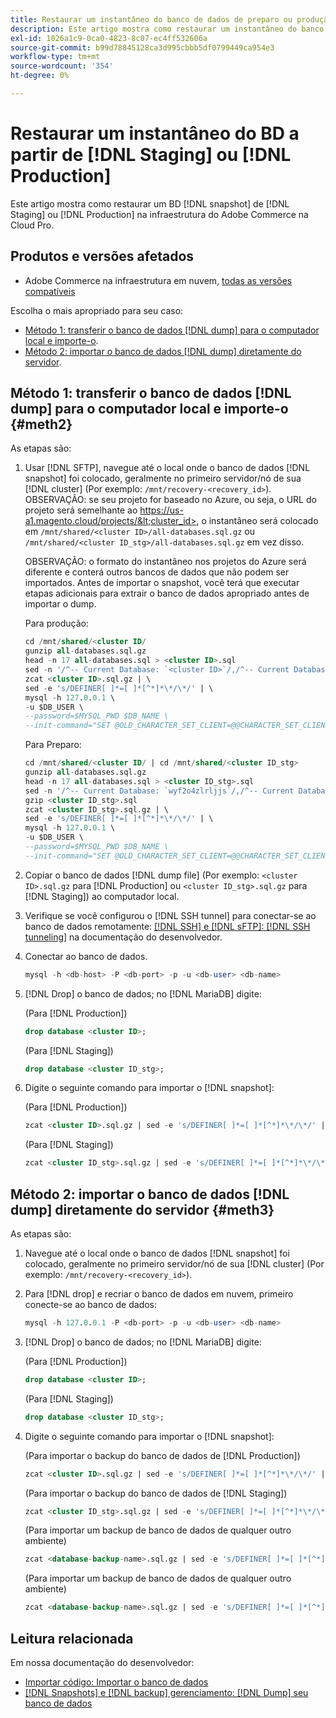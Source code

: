 ```yaml
---
title: Restaurar um instantâneo do banco de dados de preparo ou produção
description: Este artigo mostra como restaurar um instantâneo do banco de dados de Preparo ou Produção na Adobe Commerce na infraestrutura em nuvem.
exl-id: 1026a1c9-0ca0-4823-8c07-ec4ff532606a
source-git-commit: b99d78845128ca3d995cbbb5df0799449ca954e3
workflow-type: tm+mt
source-wordcount: '354'
ht-degree: 0%

---
```


# Restaurar um instantâneo do BD a partir de [!DNL Staging] ou [!DNL Production]

Este artigo mostra como restaurar um BD [!DNL snapshot] de [!DNL Staging] ou [!DNL Production] na infraestrutura do Adobe Commerce na Cloud Pro.

## Produtos e versões afetados

* Adobe Commerce na infraestrutura em nuvem, [todas as versões compatíveis](https://magento.com/sites/default/files/magento-software-lifecycle-policy.pdf)

Escolha o mais apropriado para seu caso:

* [Método 1: transferir o banco de dados [!DNL dump] para o computador local e importe-o](#meth2).
* [Método 2: importar o banco de dados [!DNL dump] diretamente do servidor](#meth3).

## Método 1: transferir o banco de dados [!DNL dump] para o computador local e importe-o {#meth2}

As etapas são:

1. Usar [!DNL SFTP], navegue até o local onde o banco de dados [!DNL snapshot] foi colocado, geralmente no primeiro servidor/nó de sua [!DNL cluster] (Por exemplo: `/mnt/recovery-<recovery_id>`). OBSERVAÇÃO: se seu projeto for baseado no Azure, ou seja, o URL do projeto será semelhante ao https://us-a1.magento.cloud/projects/&lt;cluster_id>, o instantâneo será colocado em `/mnt/shared/<cluster ID>/all-databases.sql.gz` ou `/mnt/shared/<cluster ID_stg>/all-databases.sql.gz` em vez disso.

   OBSERVAÇÃO: o formato do instantâneo nos projetos do Azure será diferente e conterá outros bancos de dados que não podem ser importados. Antes de importar o snapshot, você terá que executar etapas adicionais para extrair o banco de dados apropriado antes de importar o dump.

   Para produção:

   ```sql
   cd /mnt/shared/<cluster ID/
   gunzip all-databases.sql.gz 
   head -n 17 all-databases.sql > <cluster ID>.sql 
   sed -n '/^-- Current Database: `<cluster ID>`/,/^-- Current Database: `/p' all-databases.sql >> <cluster ID>.sql gzip <cluster ID>.sql
   zcat <cluster ID>.sql.gz | \
   sed -e 's/DEFINER[ ]*=[ ]*[^*]*\*/\*/' | \
   mysql -h 127.0.0.1 \
   -u $DB_USER \
   --password=$MYSQL_PWD $DB_NAME \
   --init-command="SET @OLD_CHARACTER_SET_CLIENT=@@CHARACTER_SET_CLIENT ;SET @OLD_CHARACTER_SET_RESULTS=@@CHARACTER_SET_RESULTS ;SET @OLD_COLLATION_CONNECTION=@@COLLATION_CONNECTION ;SET NAMES utf8 ;SET @OLD_TIME_ZONE=@@TIME_ZONE ;SET TIME_ZONE='+00:00' ;SET @OLD_UNIQUE_CHECKS=@@UNIQUE_CHECKS, UNIQUE_CHECKS=0 ;SET @OLD_FOREIGN_KEY_CHECKS=@@FOREIGN_KEY_CHECKS, FOREIGN_KEY_CHECKS=0 ;SET @OLD_SQL_MODE=@@SQL_MODE, SQL_MODE='NO_AUTO_VALUE_ON_ZERO' ;SET @OLD_SQL_NOTES=@@SQL_NOTES, SQL_NOTES=0;"
   ```

   Para Preparo:

   ```sql
   cd /mnt/shared/<cluster ID/ | cd /mnt/shared/<cluster ID_stg>
   gunzip all-databases.sql.gz 
   head -n 17 all-databases.sql > <cluster ID_stg>.sql
   sed -n '/^-- Current Database: `wyf2o4zlrljjs`/,/^-- Current Database: `/p' all-databases.sql >> <cluster ID_stg>.sql 
   gzip <cluster ID_stg>.sql  
   zcat <cluster ID_stg>.sql.gz | \
   sed -e 's/DEFINER[ ]*=[ ]*[^*]*\*/\*/' | \
   mysql -h 127.0.0.1 \
   -u $DB_USER \
   --password=$MYSQL_PWD $DB_NAME \
   --init-command="SET @OLD_CHARACTER_SET_CLIENT=@@CHARACTER_SET_CLIENT ;SET @OLD_CHARACTER_SET_RESULTS=@@CHARACTER_SET_RESULTS ;SET @OLD_COLLATION_CONNECTION=@@COLLATION_CONNECTION ;SET NAMES utf8 ;SET @OLD_TIME_ZONE=@@TIME_ZONE ;SET TIME_ZONE='+00:00' ;SET @OLD_UNIQUE_CHECKS=@@UNIQUE_CHECKS, UNIQUE_CHECKS=0 ;SET @OLD_FOREIGN_KEY_CHECKS=@@FOREIGN_KEY_CHECKS, FOREIGN_KEY_CHECKS=0 ;SET @OLD_SQL_MODE=@@SQL_MODE, SQL_MODE='NO_AUTO_VALUE_ON_ZERO' ;SET @OLD_SQL_NOTES=@@SQL_NOTES, SQL_NOTES=0;"
   ```

1. Copiar o banco de dados [!DNL dump file] (Por exemplo: `<cluster ID>.sql.gz` para [!DNL Production] ou `<cluster ID_stg>.sql.gz` para [!DNL Staging]) ao computador local.
1. Verifique se você configurou o [!DNL SSH tunnel] para conectar-se ao banco de dados remotamente: [[!DNL SSH] e [!DNL sFTP]: [!DNL SSH tunneling]](https://devdocs.magento.com/cloud/env/environments-ssh.html#env-start-tunn) na documentação do desenvolvedor.
1. Conectar ao banco de dados.

   ```sql
   mysql -h <db-host> -P <db-port> -p -u <db-user> <db-name>
   ```

1. [!DNL Drop] o banco de dados; no [!DNL MariaDB] digite:

   (Para [!DNL Production])

   ```sql
   drop database <cluster ID>;
   ```

   (Para [!DNL Staging])

   ```sql
   drop database <cluster ID_stg>;
   ```

1. Digite o seguinte comando para importar o [!DNL snapshot]:

   (Para [!DNL Production])

   ```sql
   zcat <cluster ID>.sql.gz | sed -e 's/DEFINER[ ]*=[ ]*[^*]*\*/\*/' | mysql -h 127.0.0.1 -P <db-port> -p -u   <db-user> <db-name>
   ```

   (Para [!DNL Staging])

   ```sql
   zcat <cluster ID_stg>.sql.gz | sed -e 's/DEFINER[ ]*=[ ]*[^*]*\*/\*/' | mysql -h 127.0.0.1 -P <db-port> -p -u   <db-user> <db-name>
   ```

## Método 2: importar o banco de dados [!DNL dump] diretamente do servidor {#meth3}

As etapas são:

1. Navegue até o local onde o banco de dados [!DNL snapshot] foi colocado, geralmente no primeiro servidor/nó de sua [!DNL cluster] (Por exemplo: `/mnt/recovery-<recovery_id>`).
1. Para [!DNL drop] e recriar o banco de dados em nuvem, primeiro conecte-se ao banco de dados:

   ```sql
   mysql -h 127.0.0.1 -P <db-port> -p -u <db-user> <db-name>
   ```

1. [!DNL Drop] o banco de dados; no [!DNL MariaDB] digite:

   (Para [!DNL Production])

   ```sql
   drop database <cluster ID>;
   ```

   (Para [!DNL Staging])

   ```sql
   drop database <cluster ID_stg>;
   ```

1. Digite o seguinte comando para importar o [!DNL snapshot]:

   (Para importar o backup do banco de dados de [!DNL Production])

   ```sql
   zcat <cluster ID>.sql.gz | sed -e 's/DEFINER[ ]*=[ ]*[^*]*\*/\*/' | mysql -h 127.0.0.1 -p -u <db-user> <db-name>
   ```

   (Para importar o backup do banco de dados de [!DNL Staging])

   ```sql
   zcat <cluster ID_stg>.sql.gz | sed -e 's/DEFINER[ ]*=[ ]*[^*]*\*/\*/' | mysql -h 127.0.0.1 -p -u <db-user> <db-name>
   ```

   (Para importar um backup de banco de dados de qualquer outro ambiente)

   ```sql
   zcat <database-backup-name>.sql.gz | sed -e 's/DEFINER[ ]*=[ ]*[^*]*\*/\*/' | mysql -h 127.0.0.1 -p -u <db-user> <db-name>
   ```

   (Para importar um backup de banco de dados de qualquer outro ambiente)

   ```sql
   zcat <database-backup-name>.sql.gz | sed -e 's/DEFINER[ ]*=[ ]*[^*]*\*/\*/' | mysql -h 127.0.0.1 -p -u <db-user> <db-name>
   ```

## Leitura relacionada

Em nossa documentação do desenvolvedor:

* [Importar código: Importar o banco de dados](https://devdocs.magento.com/cloud/setup/first-time-setup-import-import.html#cloud-import-db)
* [[!DNL Snapshots] e [!DNL backup] gerenciamento: [!DNL Dump] seu banco de dados](https://devdocs.magento.com/cloud/project/project-webint-snap.html#db-dump)
